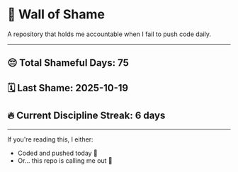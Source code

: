 # 🧱 Wall of Shame

A repository that holds me accountable when I fail to push code daily.

---

## 😔 Total Shameful Days: **75**
## 🗓️ Last Shame: **2025-10-19**
## 🔥 Current Discipline Streak: **6 days**

---

If you're reading this, I either:
- Coded and pushed today 💪
- Or... this repo is calling me out 😤
